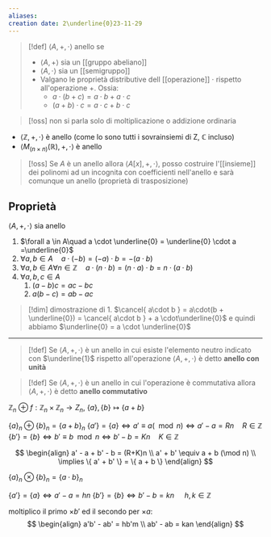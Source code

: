 ```yaml
---
aliases: 
creation date: 2\underline{0}23-11-29
---
```


>[!def]
>$\left< A, +, \cdot \right>$ anello se
>- $\left< A, + \right>$ sia un [[gruppo abeliano]]
>- $\left< A, \cdot \right>$ sia un [[semigruppo]]
>- Valgano le proprietà distributive dell [[operazione]] $\cdot$ rispetto all'operazione $+$. Ossia:
>	- $a \cdot( b + c) = a\cdot b + a\cdot c$
>	- $(a + b) \cdot c = a \cdot c + b \cdot c$


>[!oss]
>non si parla solo di moltiplicazione o addizione ordinaria 

- $\left< \mathbb{Z}, +, \cdot \right>$ è anello (come lo sono tutti i sovrainsiemi di Z, $\mathbb{C}$ incluso)
- $\left< M_{(n\times n)}(\mathbb{R}), +, \cdot \right>$ è anello

>[!oss]
>Se $A$ è un anello allora $\left< A[x],+, \cdot \right>$, posso costruire l'[[insieme]] dei polinomi ad un incognita con coefficienti nell'anello e sarà comunque un anello (proprietà di trasposizione)

## Proprietà
$\left< A, +, \cdot \right>$ sia anello
1. $\forall a \in A\quad a \cdot \underline{0} = \underline{0} \cdot a =\underline{0}$
2. $\forall a,b \in A\quad a\cdot (- b) = (-a) \cdot b = -(a\cdot b)$
3. $\forall a,b \in A \forall n \in \mathbb{Z}\quad a\cdot(n\cdot b) = (n\cdot a)\cdot b = n\cdot(a\cdot b)$
4. $\forall a,b,c \in A\quad$ 
	1. $(a - b)c = ac- bc$
	2. $a(b-c)= ab - ac$

>[!dim] dimostrazione di 1.
>$\cancel{ a\cdot b } = a\cdot(b + \underline{0}) = \cancel{ a\cdot b } + a \cdot\underline{0}$
>e quindi abbiamo
>$\underline{0} = a \cdot \underline{0}$

***

> [!def]
> Se $\left< A, +, \cdot \right>$ è un anello in cui esiste l'elemento neutro indicato con $\underline{1}$ rispetto all'operazione $\left< A, +, \cdot \right>$ è detto **anello con unità**

>[!def]
>Se $\left< A, + , \cdot \right>$ è un anello in cui l'operazione è commutativa allora $\left< A, +, \cdot \right>$ è detto **anello commutativo**



$\mathbb{Z}_{n}$
$\oplus \ f : \mathbb{Z}_{n} \times \mathbb{Z}_{n} \to Z_{n}$, $\{ a \}, \{ b \} \mapsto \{ a + b \}$

$\{ a \}_{n} \oplus \{ b \}_{n} = \{ a + b \}_{n}$
$\{ a' \} = \{ a \} \iff a' \equiv a (\mod n) \iff a' - a = Rn \quad R \in \mathbb{Z}$
$\{ b' \} = \{ b \} \iff b' \equiv b \mod n \iff b' - b = Kn\quad K \in \mathbb{Z}$ 

$$ \begin{align}
a' - a + b' - b = (R+K)n \\
a' + b' \equiv a + b (\mod n) \\
\implies \{ a' + b' \} = \{ a + b \}
\end{align} $$


$\{ a \}_{n} \otimes \{ b \}_{n} = \{ a \cdot b \}_{n}$

$\{ a' \}= \{ a \} \iff a' - a = hn$
$\{ b' \} = \{ b \} \iff b'-b=kn$ $\quad h,k \in \mathbb{Z}$

moltiplico il primo $\times b'$ ed il secondo per $\times a$:
$$ \begin{align}
a'b' - ab' = hb'm \\
ab' - ab = kan
\end{align} $$
